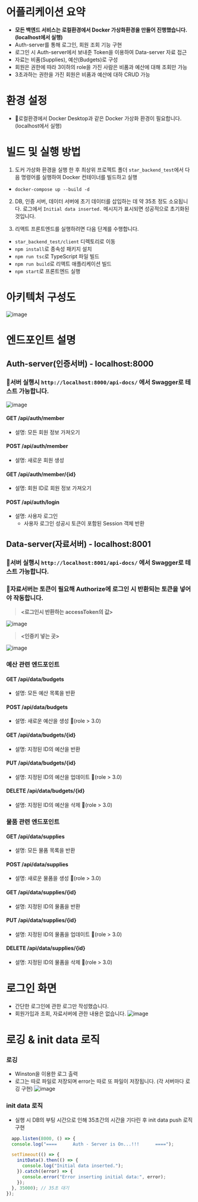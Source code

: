 # 어플리케이션 요약
- **모든 백엔드 서비스는 로컬환경에서 Docker 가상화환경을 만들어 진행했습니다. (localhost에서 실행)**
- Auth-server를 통해 로그인, 회원 조회 기능 구현
- 로그인 시 Auth-server에서 보내준 Token을 이용하여 Data-server 자료 접근
- 자료는 비품(Supplies), 예산(Budgets)로 구성
- 회원은 권한에 따라 3이하의 role을 가진 사람은 비품과 예산에 대해 조회만 가능
- 3초과하는 권한을 가진 회원은 비품과 예산에 대하 CRUD 가능

# 환경 설정
- 📌로컬환경에서 Docker Desktop과 같은 Docker 가상화 환경이 필요합니다. (localhost에서 실행)

# 빌드 및 실행 방법
1. 도커 가상화 환경을 실행 한 후 
최상위 프로젝트 폴더 `star_backend_test`에서 다음 명령어를 실행하여 Docker 컨테이너를 빌드하고 실행
- `docker-compose up --build -d`

2. DB, 인증 서버, 데이터 서버에 초기 데이터를 삽입하는 데 약 35초 정도 소요됩니다. 
로그에서 `Initial data inserted.` 메시지가 표시되면 성공적으로 초기화된 것입니다.

3. 리액트 프론트엔드를 실행하려면 다음 단계를 수행합니다.
- `star_backend_test/client` 디렉토리로 이동
- `npm install`로 종속성 패키지 설치
- `npm run tsc`로 TypeScript 파일 빌드
- `npm run build`로 리액트 애플리케이션 빌드
- `npm start`로 프론트엔드 실행


# 아키텍처 구성도

![image](https://github.com/user-attachments/assets/926d4248-a48e-4af0-aac0-89445c11d6b2)


# 엔드포인트 설명
## Auth-server(인증서버) - localhost:8000
### 📌서버 실행시 `http://localhost:8000/api-docs/` 에서 Swagger로 테스트 가능합니다. 
![image](https://github.com/user-attachments/assets/7fb6755f-9d68-42ba-9a49-5cbb17b27434)




#### GET /api/auth/member
- 설명: 모든 회원 정보 가져오기
 
#### POST /api/auth/member
- 설명: 새로운 회원 생성

#### GET /api/auth/member/{id}
- 설명: 회원 ID로 회원 정보 가져오기

#### POST /api/auth/login
- 설명: 사용자 로그인
  - 사용자 로그인 성공시 토큰이 포함된 Session 객체 반환

## Data-server(자료서버) - localhost:8001
### 📌서버 실행시 `http://localhost:8001/api-docs/` 에서 Swagger로 테스트 가능합니다. 
### 📌자료서버는 토큰이 필요해 Authorize에 로그인 시 반환되는 토큰을 넣어야 작동합니다.
> **<로그인시 반환하는 accessToken의 값>**

![image](https://github.com/user-attachments/assets/43b6e389-cc1d-4608-a6b5-d4473bdecf9b)



> **<인증키 넣는 곳>**

![image](https://github.com/user-attachments/assets/ae53e1b7-c884-40bb-a697-302abea00f9c)



### 예산 관련 엔드포인트
#### GET /api/data/budgets
- 설명: 모든 예산 목록을 반환
#### POST /api/data/budgets  
- 설명: 새로운 예산을 생성 📢(role > 3.0)
#### GET /api/data/budgets/{id}
- 설명: 지정된 ID의 예산을 반환
#### PUT /api/data/budgets/{id}  
- 설명: 지정된 ID의 예산을 업데이트 📢(role > 3.0)
#### DELETE /api/data/budgets/{id}  
- 설명: 지정된 ID의 예산을 삭제 📢(role > 3.0)

### 물품 관련 엔드포인트
#### GET /api/data/supplies
- 설명: 모든 물품 목록을 반환
#### POST /api/data/supplies  
- 설명: 새로운 물품을 생성 📢(role > 3.0)
#### GET /api/data/supplies/{id}
- 설명: 지정된 ID의 물품을 반환
#### PUT /api/data/supplies/{id}  
- 설명: 지정된 ID의 물품을 업데이트 📢(role > 3.0)
#### DELETE /api/data/supplies/{id}  
- 설명: 지정된 ID의 물품을 삭제 📢(role > 3.0)

# 로그인 화면
- 간단한 로그인에 관한 로그만 작성했습니다.
- 회원가입과 조회, 자료서버에 관한 내용은 없습니다.
![image](https://github.com/user-attachments/assets/84a0e5ea-85e2-4780-8d6b-7fb3a12afb4c)

# 로깅 & init data 로직
### 로깅
- Winston을 이용한 로그 출력
- 로그는 따로 파일로 저장되며 error는 따로 또 파일이 저장됩니다. (각 서버마다 로깅 구현)
![image](https://github.com/user-attachments/assets/086c7f17-aab0-4f47-b4b0-ced3fdba9ae5)

### init data 로직
- 실행 시 DB의 부팅 시간으로 인해 35초간의 시간을 기다린 후 init data push 로직 구현

```js  
  app.listen(8000, () => {
  console.log("====      Auth - Server is On...!!!      ====");

  setTimeout(() => {
    initData().then(() => {
      console.log("Initial data inserted.");
    }).catch((error) => {
      console.error("Error inserting initial data:", error);
    });
  }, 35000); // 35초 대기
});
```



